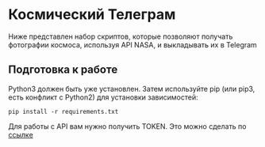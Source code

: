 <h1>Космический Телеграм</h1>

Ниже представлен набор скриптов, которые позволяют получать фотографии космоса, используя API NASA, и выкладывать их в Telegram

<h2>Подготовка к работе</h2>

Python3 должен быть уже установлен. Затем используйте pip (или pip3, есть конфликт с Python2) для установки зависимостей:

``` pip install -r requirements.txt ```

Для работы с API вам нужно получить TOKEN. Это можно сделать по <a href ="https://api.nasa.gov/#apod"> ссылке </a>
